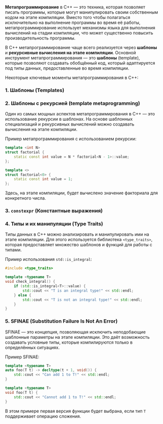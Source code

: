 **Метапрограммирование** в C++ — это техника, которая позволяет писать программы, которые могут манипулировать своим собственным кодом на этапе компиляции. Вместо того чтобы полагаться исключительно на выполнение программы во время её работы, метапрограммирование использует механизмы языка для выполнения вычислений на стадии компиляции, что может существенно повысить производительность программы.

В C++ метапрограммирование чаще всего реализуется через **шаблоны** и **рекурсивные вычисления на этапе компиляции**. Основной инструмент метапрограммирования — это **шаблоны** (template), которые позволяют создавать обобщённый код, который адаптируется под типы данных, предоставленные во время компиляции.

Некоторые ключевые моменты метапрограммирования в C++:

### 1. **Шаблоны (Templates)**
### 2. **Шаблоны с рекурсией (template metaprogramming)**

Один из самых мощных аспектов метапрограммирования в C++ — это использование рекурсии в шаблонах. На основе шаблонных специализаций и рекурсивных вычислений можно создавать вычисления на этапе компиляции.

Пример метапрограммирования с использованием рекурсии:
```cpp
template <int N>
struct factorial {
    static const int value = N * factorial<N - 1>::value;
};

template <>
struct factorial<0> {
    static const int value = 1;
};
```
Здесь, на этапе компиляции, будет вычислено значение факториала для конкретного числа.
### 3. **`constexpr` (Константные выражения)**
### 4. **Типы и их манипуляции (Type Traits)**

Типы данных в C++ можно анализировать и манипулировать ими на этапе компиляции. Для этого используется библиотека `<type_traits>`, которая предоставляет множество шаблонов и функций для работы с типами.

Пример использования `std::is_integral`:
```cpp
#include <type_traits>

template <typename T>
void check_integral() {
    if (std::is_integral<T>::value) {
        std::cout << "T is an integral type!" << std::endl;
    } else {
        std::cout << "T is not an integral type!" << std::endl;
    }
}
```

### 5. **SFINAE (Substitution Failure Is Not An Error)**

SFINAE — это концепция, позволяющая исключить неподобающие шаблонные параметры на этапе компиляции. Это даёт возможность создавать условные типы, которые компилируются только в определённых ситуациях.

Пример SFINAE:
```cpp
template <typename T>
auto foo(T t) -> decltype(t + 1, void()) {
    std::cout << "Can add 1 to T!" << std::endl;
}

template <typename T>
void foo(T t) {
    std::cout << "Cannot add 1 to T!" << std::endl;
}
```
В этом примере первая версия функции будет выбрана, если тип `T` поддерживает операцию сложения.